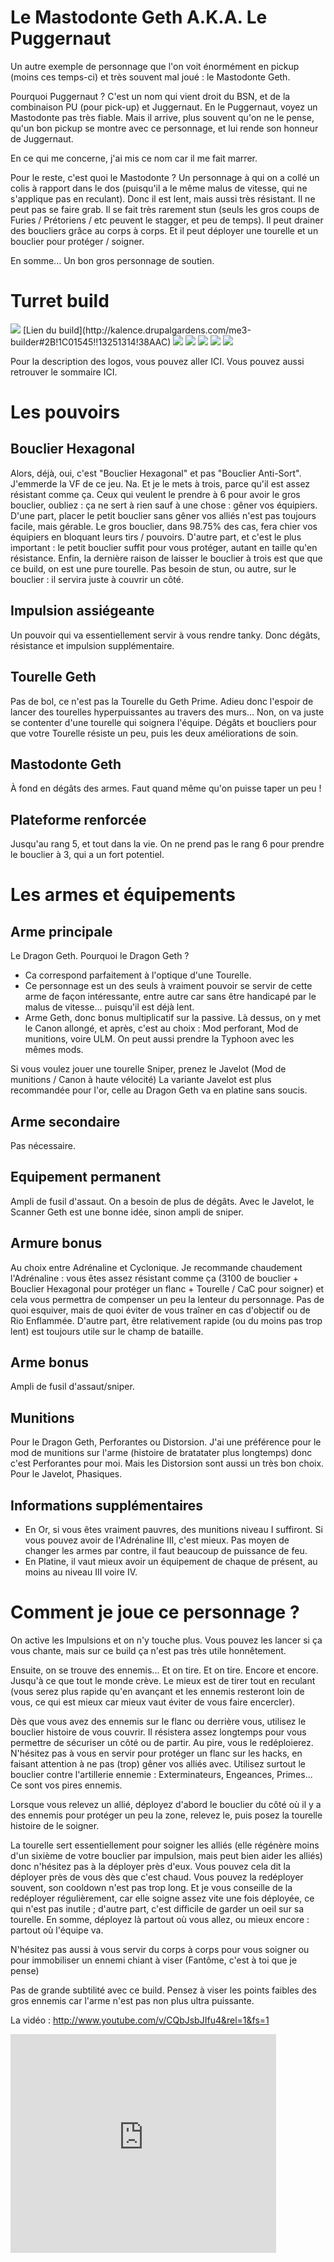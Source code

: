 Le Mastodonte Geth A.K.A. Le Puggernaut
=======================================

Un autre exemple de personnage que l'on voit énormément en pickup (moins ces temps-ci) et très souvent mal joué : le Mastodonte Geth.

Pourquoi Puggernaut ? C'est un nom qui vient droit du BSN, et de la combinaison PU (pour pick-up) et Juggernaut. En le Puggernaut, voyez un Mastodonte pas très fiable. Mais il arrive, plus souvent qu'on ne le pense, qu'un bon pickup se montre avec ce personnage, et lui rende son honneur de Juggernaut.

En ce qui me concerne, j'ai mis ce nom car il me fait marrer.

Pour le reste, c'est quoi le Mastodonte ? Un personnage à qui on a collé un colis à rapport dans le dos (puisqu'il a le même malus de vitesse, qui ne s'applique pas en reculant). Donc il est lent, mais aussi très résistant. Il ne peut pas se faire grab. Il se fait très rarement stun (seuls les gros coups de Furies / Prétoriens / etc peuvent le stagger, et peu de temps). Il peut drainer des boucliers grâce au corps à corps. Et il peut déployer une tourelle et un bouclier pour protéger / soigner.

En somme... Un bon gros personnage de soutien.  


Turret build
============

<img src="http://i.imgur.com/7pTtkCD.png" />
[Lien du build](http://kalence.drupalgardens.com/me3-builder#2B!1C01545!!13251314!38AAC)

<img src="https://raw.githubusercontent.com/tst2005/me3master/static/img/logo1-or-et-platine.png" />
<img src="https://raw.githubusercontent.com/tst2005/me3master/static/img/logo2-4etoiles.png" />
<img src="https://raw.githubusercontent.com/tst2005/me3master/static/img/logo3-vert.png" />
<img src="https://raw.githubusercontent.com/tst2005/me3master/static/img/logo4-4etoiles.png" />
<img src="https://raw.githubusercontent.com/tst2005/me3master/static/img/logo5-3etoiles.png" />

Pour la description des logos, vous pouvez aller ICI. Vous pouvez aussi retrouver le sommaire ICI. 


Les pouvoirs
============

## Bouclier Hexagonal

Alors, déjà, oui, c'est "Bouclier Hexagonal" et pas "Bouclier Anti-Sort". J'emmerde la VF de ce jeu. Na.
Et je le mets à trois, parce qu'il est assez résistant comme ça. Ceux qui veulent le prendre à 6 pour avoir le gros bouclier, oubliez : ça ne sert à rien sauf à une chose : gêner vos équipiers.
D'une part, placer le petit bouclier sans gêner vos alliés n'est pas toujours facile, mais gérable. Le gros bouclier, dans 98.75% des cas, fera chier vos équipiers en bloquant leurs tirs / pouvoirs.
D'autre part, et c'est le plus important : le petit bouclier suffit pour vous protéger, autant en taille qu'en résistance.
Enfin, la dernière raison de laisser le bouclier à trois est que que ce build, on est une pure tourelle. Pas besoin de stun, ou autre, sur le bouclier : il servira juste à couvrir un côté. 

## Impulsion assiégeante

Un pouvoir qui va essentiellement servir à vous rendre tanky. Donc dégâts, résistance et impulsion supplémentaire.

## Tourelle Geth

Pas de bol, ce n'est pas la Tourelle du Geth Prime. Adieu donc l'espoir de lancer des tourelles hyperpuissantes au travers des murs... Non, on va juste se contenter d'une tourelle qui soignera l'équipe.
Dégâts et boucliers pour que votre Tourelle résiste un peu, puis les deux améliorations de soin.

## Mastodonte Geth

À fond en dégâts des armes. Faut quand même qu'on puisse taper un peu !

## Plateforme renforcée

Jusqu'au rang 5, et tout dans la vie. On ne prend pas le rang 6 pour prendre le bouclier à 3, qui a un fort potentiel. 

Les armes et équipements
========================

## Arme principale

Le Dragon Geth. Pourquoi le Dragon Geth ?
 * Ca correspond parfaitement à l'optique d'une Tourelle.
 * Ce personnage est un des seuls à vraiment pouvoir se servir de cette arme de façon intéressante, entre autre car sans être handicapé par le malus de vitesse... puisqu'il est déjà lent.
 * Arme Geth, donc bonus multiplicatif sur la passive.
Là dessus, on y met le Canon allongé, et après, c'est au choix : Mod perforant, Mod de munitions, voire ULM.
On peut aussi prendre la Typhoon avec les mêmes mods.

Si vous voulez jouer une tourelle Sniper, prenez le Javelot (Mod de munitions / Canon à haute vélocité)
La variante Javelot est plus recommandée pour l'or, celle au Dragon Geth va en platine sans soucis. 

## Arme secondaire

Pas nécessaire.

## Equipement permanent

Ampli de fusil d'assaut. On a besoin de plus de dégâts. Avec le Javelot, le Scanner Geth est une bonne idée, sinon ampli de sniper.

## Armure bonus

Au choix entre Adrénaline et Cyclonique. Je recommande chaudement l'Adrénaline : vous êtes assez résistant comme ça (3100 de bouclier + Bouclier Hexagonal pour protéger un flanc + Tourelle / CaC pour soigner) et cela vous permettra de compenser un peu la lenteur du personnage. Pas de quoi esquiver, mais de quoi éviter de vous traîner en cas d'objectif ou de Rio Enflammée. D'autre part, être relativement rapide (ou du moins pas trop lent) est toujours utile sur le champ de bataille.

## Arme bonus

Ampli de fusil d'assaut/sniper.

## Munitions

Pour le Dragon Geth, Perforantes ou Distorsion. J'ai une préférence pour le mod de munitions sur l'arme (histoire de bratatater plus longtemps) donc c'est Perforantes pour moi. Mais les Distorsion sont aussi un très bon choix.
Pour le Javelot, Phasiques.

## Informations supplémentaires

 * En Or, si vous êtes vraiment pauvres, des munitions niveau I suffiront. Si vous pouvez avoir de l'Adrénaline III, c'est mieux.
   Pas moyen de changer les armes par contre, il faut beaucoup de puissance de feu.
 * En Platine, il vaut mieux avoir un équipement de chaque de présent, au moins au niveau III voire IV.


Comment je joue ce personnage ?
===============================

On active les Impulsions et on n'y touche plus. Vous pouvez les lancer si ça vous chante, mais sur ce build ça n'est pas très utile honnêtement.

Ensuite, on se trouve des ennemis... Et on tire. Et on tire. Encore et encore. Jusqu'à ce que tout le monde crève. Le mieux est de tirer tout en reculant (vous serez plus rapide qu'en avançant et les ennemis resteront loin de vous, ce qui est mieux car mieux vaut éviter de vous faire encercler).

Dès que vous avez des ennemis sur le flanc ou derrière vous, utilisez le bouclier histoire de vous couvrir. Il résistera assez longtemps pour vous permettre de sécuriser un côté ou de partir. Au pire, vous le redéploierez. N'hésitez pas à vous en servir pour protéger un flanc sur les hacks, en faisant attention à ne pas (trop) gêner vos alliés avec.
Utilisez surtout le bouclier contre l'artillerie ennemie : Exterminateurs, Engeances, Primes... Ce sont vos pires ennemis.

Lorsque vous relevez un allié, déployez d'abord le bouclier du côté où il y a des ennemis pour protéger un peu la zone, relevez le, puis posez la tourelle histoire de le soigner. 

La tourelle sert essentiellement pour soigner les alliés (elle régénère moins d'un sixième de votre bouclier par impulsion, mais peut bien aider les alliés) donc n'hésitez pas à la déployer près d'eux. Vous pouvez cela dit la déployer près de vous dès que c'est chaud. 
Vous pouvez la redéployer souvent, son cooldown n'est pas trop long. Et je vous conseille de la redéployer régulièrement, car elle soigne assez vite une fois déployée, ce qui n'est pas inutile ; d'autre part, c'est difficile de garder un oeil sur sa tourelle. En somme, déployez là partout où vous allez, ou mieux encore : partout où l'équipe va.

N'hésitez pas aussi à vous servir du corps à corps pour vous soigner ou pour immobiliser un ennemi chiant à viser (Fantôme, c'est à toi que je pense)

Pas de grande subtilité avec ce build. Pensez à viser les points faibles des gros ennemis car l'arme n'est pas non plus ultra puissante.


La vidéo :
http://www.youtube.com/v/CQbJsbJIfu4&rel=1&fs=1

<embed src="http://www.youtube.com/v/CQbJsbJIfu4&amp;rel=1&amp;fs=1" type="application/x-shockwave-flash" allowFullScreen="true" allowScriptAccess="never" wmode="transparent" width="425px" height="350px"><noembed><a href="http://www.youtube.com/watch?v=CQbJsbJIfu4" target="_blank">http://www.youtube.com/watch?v=CQbJsbJIfu4</a></noembed></embed>


